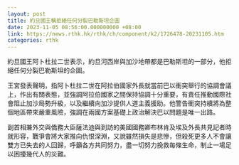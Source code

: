 ```yaml
---
layout: post
title: 約旦國王稱拒絕任何分裂巴勒斯坦企圖
date: 2023-11-05 08:56:00.000000000 +08:00
link: https://news.rthk.hk/rthk/ch/component/k2/1726478-20231105.htm
categories: rthk
---
```


約旦國王阿卜杜拉二世表示，約旦河西岸與加沙地帶都是巴勒斯坦的一部分，他拒絕任何分裂巴勒斯坦的企圖。

王宮發表聲明，指阿卜杜拉二世在阿拉伯國家外長就當前巴以衝突舉行的協調會議上，作出有關表態，並強調阿拉伯國家之間保持協調十分重要，有責任推動國際社會阻止加沙局勢升級，以及繼續向加沙提供人道主義援助。他警告衝突持續將為整個地區帶來嚴重風險，強調在兩國方案基礎上政治解決巴以問題是唯一出路。

副首相兼外交與僑務大臣薩法迪與到訪的美國國務卿布林肯及埃及外長共見記者時就形容，戰爭會將大家推向仇恨深淵，又說雖然損失是悲慘，但殺死更多人不會讓雙方已失去的人回歸，呼籲各方共同努力，盡一切努力挽救每條生命，制止一場足以困擾幾代人的災難。
